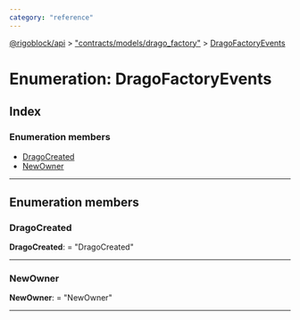 ```yaml
---
category: "reference"
---
```



[@rigoblock/api](../README.md) > ["contracts/models/drago_factory"](../modules/_contracts_models_drago_factory_.md) > [DragoFactoryEvents](../enums/_contracts_models_drago_factory_.dragofactoryevents.md)

# Enumeration: DragoFactoryEvents

## Index

### Enumeration members

* [DragoCreated](_contracts_models_drago_factory_.dragofactoryevents.md#dragocreated)
* [NewOwner](_contracts_models_drago_factory_.dragofactoryevents.md#newowner)

---

## Enumeration members

<a id="dragocreated"></a>

###  DragoCreated

**DragoCreated**:  = "DragoCreated"

___
<a id="newowner"></a>

###  NewOwner

**NewOwner**:  = "NewOwner"

___

